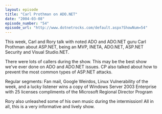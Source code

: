 ```yaml
---
layout: episode
title: "Carl Prothman on ADO.NET"
date: "2004-03-08"
episode_number: "54"
episode_url: "http://www.dotnetrocks.com/default.aspx?ShowNum=54"
---
```


This week, Carl and Rory talk with noted ADO and ADO.NET guru Carl Prothman about ASP.NET, being an MVP, INETA, ADO.NET, ASP.NET Security and Visual Studio.NET. 

There were lots of callers during the show. This may be the best show we've ever done on ADO and ADO.NET issues. CP also talked about how to prevent the most common types of ASP.NET attacks.

Regular segments: Fan mail, Google Weirdos, Linux Vulnerability of the week, and a lucky listener wins a copy of Windows Server 2003 Enterprise with 25 licenses compliments of the Microsoft Regional Director Program

Rory also unleashed some of his own music during the intermission! All in all, this is a very informative and lively show.
